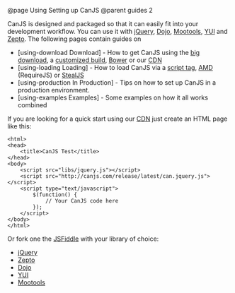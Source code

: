 @page Using Setting up CanJS
@parent guides 2

CanJS is designed and packaged so that it can easily fit into your development workflow. You can use it with [jQuery](http://jquery.com), [Dojo](http://dojotoolkit.org/), [Mootools](http://mootools.net/), [YUI](http://yuilibrary.com/) and [Zepto](http://zeptojs.com/). The following pages contain guides on

- [using-download Download] - How to get CanJS using the [big download](using-download.html#section_TheCanJSdownload), a [customized build](using-download.html#section_Thedownloadbuilder), [Bower](using-download.html#section_Bower) or our [CDN](using-download.html#section_TheGitHubCDN)
- [using-loading Loading] - How to load CanJS via a [script tag](using-loading.html#section_Ina_script_tag), [AMD](using-loading.html#section_AMD) (RequireJS) or [StealJS](using-loading.html#section_StealJS)
- [using-production In Production] - Tips on how to set up CanJS in a production environment.
- [using-examples Examples] - Some examples on how it all works combined

If you are looking for a quick start using our [CDN]() just create an HTML page like this:

```
<html>
<head>
	<title>CanJS Test</title>
</head>
<body>
	<script src="libs/jquery.js"></script>
	<script src="http://canjs.com/release/latest/can.jquery.js"></script>
	<script type="text/javascript">
		$(function() {
			// Your CanJS code here
		});
	</script>
</body>
</html>
```

Or fork one the [JSFiddle](http://jsfiddle.com) with your library of choice:

  - [jQuery](http://jsfiddle.net/donejs/qYdwR/)
  - [Zepto](http://jsfiddle.net/donejs/7Yaxk/)
  - [Dojo](http://jsfiddle.net/donejs/9x96n/)
  - [YUI](http://jsfiddle.net/donejs/w6m73/)
  - [Mootools](http://jsfiddle.net/donejs/mnNJX/)
